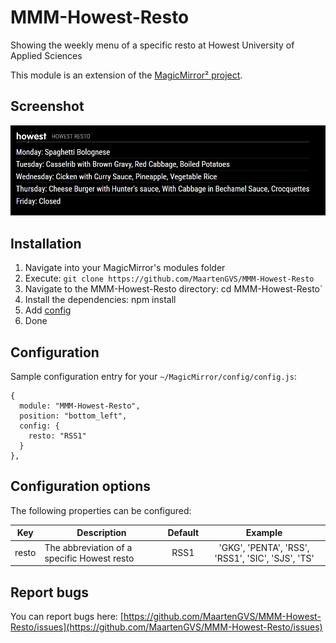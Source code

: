 # MMM-Howest-Resto
Showing the weekly menu of a specific resto at Howest University of Applied Sciences

This module is an extension of the [MagicMirror² project](https://github.com/MichMich/MagicMirror).

## Screenshot
![Howest Resto Screenshot](./screenshots/img.png)

## Installation
1. Navigate into your MagicMirror's modules folder
2. Execute: `git clone https://github.com/MaartenGVS/MMM-Howest-Resto`
3. Navigate to the MMM-Howest-Resto directory: cd MMM-Howest-Resto`
4. Install the dependencies: npm install
5. Add [config](https://github.com/MaartenGVS/MMM-Howest-Resto#configuration)
6. Done


## Configuration
Sample configuration entry for your `~/MagicMirror/config/config.js`:

```
{
  module: "MMM-Howest-Resto",
  position: "bottom_left",
  config: {
    resto: "RSS1"
  }
},
```


## Configuration options

The following properties can be configured:

| Key   | Description                                 | Default |                      Example                      |
|-------|---------------------------------------------|:-------:|:-------------------------------------------------:|
| resto | The abbreviation of a specific Howest resto |  RSS1   | 'GKG', 'PENTA', 'RSS', 'RSS1', 'SIC', 'SJS', 'TS' |

## Report bugs
You can report bugs here: [https://github.com/MaartenGVS/MMM-Howest-Resto/issues](https://github.com/MaartenGVS/MMM-Howest-Resto/issues)
